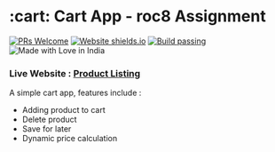 # :cart: Cart App - roc8 Assignment

[![PRs Welcome](https://img.shields.io/badge/PRs-welcome-brightgreen.svg?style=flat-square)](https://github.com/tarunsinghdev/cart/pulls)
[![Website shields.io](https://img.shields.io/website-up-down-green-red/http/shields.io.svg)](http://cart-application.surge.sh/)
[![Build passing](https://img.shields.io/badge/Build-Passing-brightgreen.svg?style=flat-square)](http://cart-application.surge.sh/)&nbsp;![Made with Love in India](https://madewithlove.org.in/badge.svg)

### Live Website : [Product Listing](http://cart-application.surge.sh/)

A simple cart app, features include :

- Adding product to cart
- Delete product
- Save for later
- Dynamic price calculation
